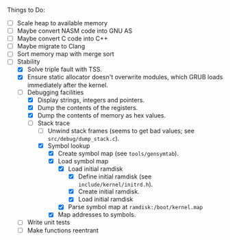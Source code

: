 Things to Do:
 * [ ] Scale heap to available memory
 * [ ] Maybe convert NASM code into GNU AS
 * [ ] Maybe convert C code into C++
 * [ ] Maybe migrate to Clang
 * [ ] Sort memory map with merge sort
 * [ ] Stability
   * [X] Solve triple fault with TSS.
   * [x] Ensure static allocator doesn't overwrite modules, which GRUB loads immediately after the kernel.
   * [ ] Debugging facilities
     * [x] Display strings, integers and pointers.
     * [x] Dump the contents of the registers.
     * [x] Dump the contents of memory as hex values.
     * [ ] Stack trace
         * [ ] Unwind stack frames (seems to get bad values; see `src/debug/dump_stack.c`).
         * [x] Symbol lookup
             * [x] Create symbol map (see `tools/gensymtab`).
             * [x] Load symbol map
                 * [x] Load initial ramdisk
                     * [x] Define initial ramdisk (see `include/kernel/initrd.h`).
                     * [x] Create initial ramdisk.
                     * [x] Load initial ramdisk
                 * [x] Parse symbol map at `ramdisk:/boot/kernel.map`
             * [x] Map addresses to symbols.
    * [ ] Write unit tests
    * [ ] Make functions reentrant

